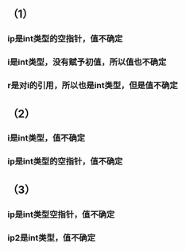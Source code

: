 ## （1）
### ip是int类型的空指针，值不确定
### i是int类型，没有赋予初值，所以值也不确定
### r是对i的引用，所以也是int类型，但是值不确定
## （2）
### i是int类型，值不确定
### ip是int类型的空指针，值不确定
## （3）
### ip是int类型空指针，值不确定
### ip2是int类型，值不确定
